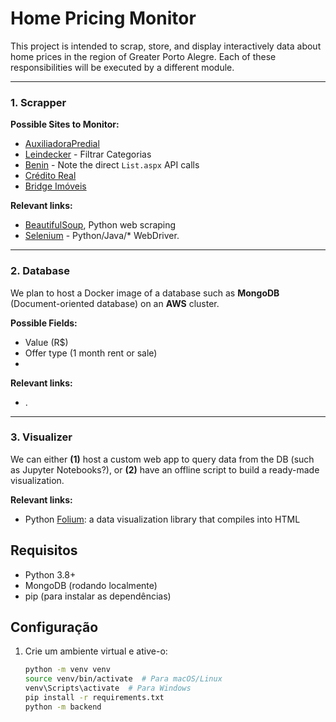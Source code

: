 # Home Pricing Monitor

This project is intended to scrap, store, and display interactively data about home prices in the region of Greater Porto Alegre. Each of these responsibilities will be executed by a different module.

---

### 1. Scrapper 



**Possible Sites to Monitor:**

- [AuxiliadoraPredial](https://www.auxiliadorapredial.com.br/comprar/residencial/rs+porto-alegre)
- [Leindecker](https://www.leindecker.com.br/busca/locacao/cidade/Porto;Alegre/categoria/08;20;09;11;10;13;21;16;12;19/0/) - Filtrar Categorias
- [Benin](https://www.benin.com.br/pesquisa#tipo_negociacao=-2&cidade=Porto+Alegre&estado=RS&ordem=8&) - Note the direct `List.aspx` API calls
- [Crédito Real](https://www.creditoreal.com.br/vendas?tipoImovel=Flat/Loft/Studio/JK,Apartamento,Apartamento%20Garden,Cobertura,Casa,Casa%20em%20Condom%C3%ADnio,Geminado,Terreno,Duplex)
- [Bridge Imóveis](https://www.bridgeimoveis.com.br/busca/comprar)

**Relevant links:** 

- [BeautifulSoup](https://beautiful-soup-4.readthedocs.io/en/latest/), Python web scraping
- [Selenium](https://www.selenium.dev/pt-br/documentation/) - Python/Java/* WebDriver.

---

### 2. Database

We plan to host a Docker image of a database such as **MongoDB** (Document-oriented database) on an **AWS** cluster.

**Possible Fields:**

- Value (R$)
- Offer type (1 month rent or sale)
- 

**Relevant links:** 

- .

---

### 3. Visualizer

We can either **(1)** host a custom web app to query data from the DB (such as Jupyter Notebooks?), or **(2)** have an offline script to build a ready-made visualization. 

**Relevant links:** 

- Python [Folium](https://python-visualization.github.io/folium/latest/): a data visualization library that compiles into HTML



## Requisitos

- Python 3.8+
- MongoDB (rodando localmente)
- pip (para instalar as dependências)

## Configuração

1. Crie um ambiente virtual e ative-o:
   ```bash
   python -m venv venv
   source venv/bin/activate  # Para macOS/Linux
   venv\Scripts\activate  # Para Windows
   pip install -r requirements.txt
   python -m backend
   
